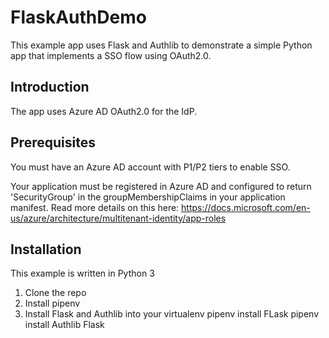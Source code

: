 # FlaskAuthDemo
This example app uses Flask and Authlib to demonstrate a simple Python app
that implements a SSO flow using OAuth2.0.

## Introduction
The app uses Azure AD OAuth2.0 for the IdP. 

## Prerequisites

You must have an Azure AD account with P1/P2 tiers to enable SSO.

Your application must be registered in Azure AD and configured to return 'SecurityGroup'
in the groupMembershipClaims in your application manifest. Read more details on this
here: https://docs.microsoft.com/en-us/azure/architecture/multitenant-identity/app-roles

## Installation

This example is written in Python 3

1. Clone the repo
2. Install pipenv
3. Install Flask and Authlib into your virtualenv
	pipenv install FLask
	pipenv install Authlib Flask



